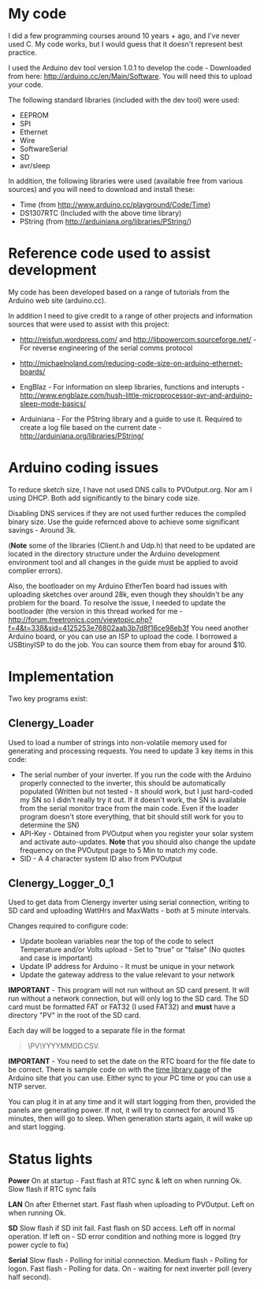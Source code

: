 # My code #

I did a few programming courses around 10 years + ago, and I've never used C.  My code works, but I would guess that it doesn't represent best practice.

I used the Arduino dev tool version 1.0.1 to develop the code - Downloaded from here:
http://arduino.cc/en/Main/Software.  You will need this to upload your code.

The following standard libraries (included with the dev tool) were used:
  * EEPROM
  * SPI
  * Ethernet
  * Wire
  * SoftwareSerial
  * SD
  * avr/sleep


In addition, the following libraries were used (available free from various sources) and you will need to download and install these:
  * Time (from http://www.arduino.cc/playground/Code/Time)
  * DS1307RTC (Included with the above time library)
  * PString (from http://arduiniana.org/libraries/PString/)


# Reference code used to assist development #

My code has been developed based on a range of tutorials from the Arduino web site (arduino.cc).

In addition I need to give credit to a range of other projects and information sources that were used to assist with this project:
  * http://reisfun.wordpress.com/  and http://libpowercom.sourceforge.net/ - For reverse engineering of the serial comms protocol

  * http://michaelnoland.com/reducing-code-size-on-arduino-ethernet-boards/

  * EngBlaz - For information on sleep libraries, functions and interupts - http://www.engblaze.com/hush-little-microprocessor-avr-and-arduino-sleep-mode-basics/

  * Arduiniana - For the PString library and a guide to use it.  Required to create a log file based on the current date - http://arduiniana.org/libraries/PString/



# Arduino coding issues #

To reduce sketch size, I have not used DNS calls to PVOutput.org.  Nor am I using DHCP.  Both add significantly to the binary code size.

Disabling DNS services if they are not used further reduces the compiled binary size.  Use the guide refernced above to achieve some significant savings - Around 3k.

(**Note** some of the libraries (Client.h and Udp.h)  that need to be updated are located in the directory structure under the Arduino development environment tool and all changes in the guide must be applied to avoid complier errors).

Also, the bootloader on my Arduino EtherTen board had issues with uploading sketches over around 28k, even though they shouldn't be any problem for the board.  To resolve the issue, I needed to update the bootloader (the version in this thread worked for me - http://forum.freetronics.com/viewtopic.php?f=4&t=338&sid=4125253e76802aab3b7d8f16ce98eb3f
You need another Arduino board, or you can use an ISP to upload the code.  I borrowed a USBtinyISP to do the job.  You can source them from ebay for around $10.

# Implementation #

Two key programs exist:

## Clenergy\_Loader ##
Used to load a number of strings into non-volatile memory used for generating and processing requests.  You need to update 3 key items in this code:
  * The serial number of your inverter.  If you run the code with the Arduino properly connected to the inverter, this should be automatically populated (Written but not tested - It should work, but I just hard-coded my SN so I didn't really try it out.  If it doesn't work, the SN is available from the serial monitor trace from the main code.  Even if the loader program doesn't store everything, that bit should still work for you to determine the SN)
  * API-Key - Obtained from PVOutput when you register your solar system and activate auto-updates.  **Note** that you should also change the update frequency on the PVOutput page to 5 Min to match my code.
  * SID - A 4 character system ID also from PVOutput

## Clenergy\_Logger\_0\_1 ##
Used to get data from Clenergy inverter using serial connection, writing to SD card and uploading WattHrs and MaxWatts - both at 5 minute intervals.

Changes required to configure code:
  * Update boolean variables near the top of the code to select Temperature and/or Volts upload - Set to "true" or "false" (No quotes  and case is important)
  * Update IP address for Arduino - It must be unique in your network
  * Update the gateway address to the value relevant to your network

**IMPORTANT** - This program will not run without an SD card present.  It will run without a network connection, but will only log to the SD card.  The SD card must be formatted FAT or FAT32 (I used FAT32) and **must** have a directory "PV" in the root of the SD card.

Each day will be logged to a separate file in the format
> \PV\YYYYMMDD.CSV.

**IMPORTANT** - You need to set the date on the RTC board for the file date to be correct.  There is sample code on with the [time library page](http://www.arduino.cc/playground/Code/Time) of the Arduino site that you can use.  Either sync to your PC time or you can use a NTP server.

You can plug it in at any time and it will start logging from then, provided the panels are generating power.  If not, it will try to connect for around 15 minutes, then will go to sleep.  When generation starts again, it will wake up and start logging.

# Status lights #
**Power**   On at startup  - Fast flash at RTC sync & left on when running Ok.   Slow flash if RTC sync fails

**LAN**    On after Ethernet start.  Fast flash when uploading to PVOutput.  Left on when running Ok.

**SD**    Slow flash if SD init fail.  Fast flash on SD access.  Left off in normal operation.  If left on - SD error condition and nothing more is logged (try power cycle to fix)

**Serial**    Slow flash - Polling for initial connection.  Medium flash - Polling for logon.  Fast flash - Polling for data.  On - waiting for next inverter poll (every half second).